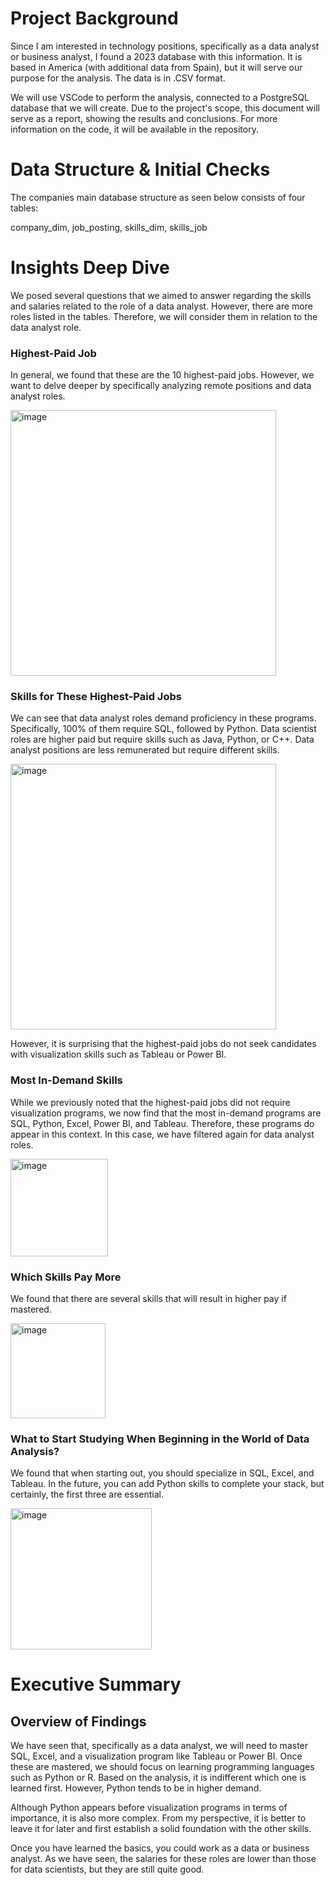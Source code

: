 # Project Background

Since I am interested in technology positions, specifically as a data analyst or business analyst, I found a 2023 database with this information. It is based in America (with additional data from Spain), but it will serve our purpose for the analysis. The data is in .CSV format.

We will use VSCode to perform the analysis, connected to a PostgreSQL database that we will create. Due to the project's scope, this document will serve as a report, showing the results and conclusions. For more information on the code, it will be available in the repository.


# Data Structure & Initial Checks
The companies main database structure as seen below consists of four tables:

company_dim,
 job_posting,
 skills_dim,
 skills_job



# Insights Deep Dive

We posed several questions that we aimed to answer regarding the skills and salaries related to the role of a data analyst. However, there are more roles listed in the tables. Therefore, we will consider them in relation to the data analyst role.

### Highest-Paid Job
In general, we found that these are the 10 highest-paid jobs.
However, we want to delve deeper by specifically analyzing remote positions and data analyst roles.

<img width="425" alt="image" src="https://github.com/user-attachments/assets/f992c7e7-bdd9-4640-9695-030eb31751c2">

 
### Skills for These Highest-Paid Jobs
   We can see that data analyst roles demand proficiency in these programs. Specifically, 100% of them require SQL, followed by Python. Data scientist roles are higher paid but require skills such as Java, Python, or C++. Data analyst positions are less remunerated but require different skills.

   <img width="425" alt="image" src="https://github.com/user-attachments/assets/927066e4-2c0b-45fd-9d83-6ea46388a790">


   However, it is surprising that the highest-paid jobs do not seek candidates with visualization skills such as Tableau or Power BI.

 
### Most In-Demand Skills
   While we previously noted that the highest-paid jobs did not require visualization programs, we now find that the most in-demand programs are SQL, Python, Excel, Power BI, and Tableau. Therefore, these programs do appear in this context. In this case, we have filtered again for data analyst roles.

   <img width="156" alt="image" src="https://github.com/user-attachments/assets/78cc1ac2-2950-47bb-8ea3-f09097f0ab3f">


 
### Which Skills Pay More
   We found that there are several skills that will result in higher pay if mastered.

   <img width="152" alt="image" src="https://github.com/user-attachments/assets/ce15fc52-2919-4e80-81f2-312c9cce66ae">

 
### What to Start Studying When Beginning in the World of Data Analysis?
   We found that when starting out, you should specialize in SQL, Excel, and Tableau. In the future, you can add Python skills to complete your stack, but certainly, the first three are essential.

   <img width="226" alt="image" src="https://github.com/user-attachments/assets/37efed56-6de6-4a4b-b4f6-6a153109aae0">


 

# Executive Summary
## Overview of Findings

We have seen that, specifically as a data analyst, we will need to master SQL, Excel, and a visualization program like Tableau or Power BI. Once these are mastered, we should focus on learning programming languages such as Python or R. Based on the analysis, it is indifferent which one is learned first. However, Python tends to be in higher demand.

Although Python appears before visualization programs in terms of importance, it is also more complex. From my perspective, it is better to leave it for later and first establish a solid foundation with the other skills.

Once you have learned the basics, you could work as a data or business analyst. As we have seen, the salaries for these roles are lower than those for data scientists, but they are still quite good.

